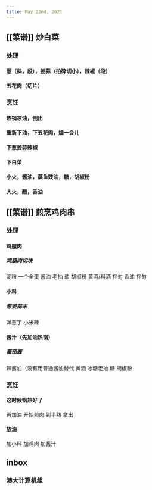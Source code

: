 ```yaml
---
title: May 22nd, 2021
---
```


## [[菜谱]] 炒白菜
### 处理
#### 葱（斜，段），姜蒜（拍碎切小），辣椒（段）
#### 五花肉（切片）
### 烹饪
#### 热锅凉油，倒出
#### 重新下油，下五花肉，煸一会儿
#### 下葱姜蒜辣椒
#### 下白菜
#### 小火，酱油，蒸鱼豉油，糖，胡椒粉
#### 大火，醋，香油
## [[菜谱]] 煎烹鸡肉串
### 处理
#### 鸡腿肉
##### 鸡腿肉切块
淀粉
一个全蛋
酱油
老抽
盐
胡椒粉
黄酒/料酒
拌匀
香油
拌匀
#### 小料
##### 葱姜蒜末
洋葱丁
小米辣
#### 酱汁（先加油热锅）
##### 蕃茄酱 
辣酱油（没有用普通酱油替代
黄酒
冰糖老抽
糖
胡椒粉
### 烹饪
#### 这时候锅热好了
再加油
开始煎肉
到半熟
拿出
#### 放油
加小料
加鸡肉
加酱汁
## inbox
### 澳大计算机组
####
